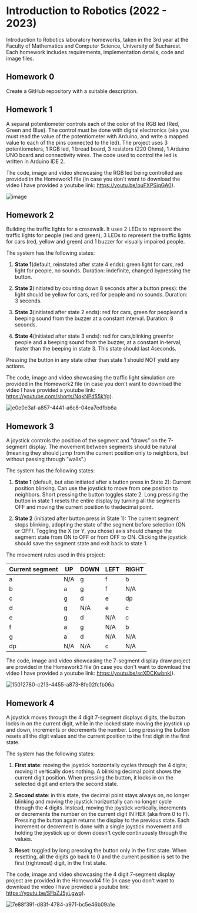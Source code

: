 # Introduction to Robotics (2022 - 2023)

Introduction to Robotics laboratory homeworks, taken in the 3rd year at the Faculty of Mathematics and Computer Science, University of Bucharest. 
Each homework includes requirements, implementation details, code and image files.

## Homework 0

Create a GitHub repository with a suitable description.

## Homework 1

A separat potentiometer controls each of the color of the RGB led (Red, Green and Blue). The control must be done with digital electronics (aka you must read the value of the potentiometer with Arduino, and write a mapped value to each of the pins connected to the led). The project uses 3 potentiometers, 1 RGB led, 1 bread board, 3 resistors (220 Ohms), 1 Arduino UNO board and connectivity wires. The code used to control the led is written in Arduino IDE 2.

The code, image and video showcasing the RGB led being controlled are provided in the Homework1 file (in case you don't want to download the video I have provided a youtube link: https://youtu.be/ouFXPSiqGA0).

![image](https://user-images.githubusercontent.com/73032808/198399772-9b0410f8-1966-418c-9673-1a74f16d3940.jpg)

## Homework 2

Building the traffic lights for a crosswalk. It uses 2 LEDs to represent the traffic lights for people (red and green), 3 LEDs to represent the traffic lights for cars (red, yellow and green) and 1 buzzer for visually impaired people.

The system has the following states:

1. **State 1**(default, reinstated after state 4 ends): green light for cars, red light for people, no sounds. Duration:  indefinite, changed bypressing the button.

2. **State 2**(initiated by counting down 8 seconds after a button press): the light should be yellow for cars, red for people and no sounds. Duration: 3 seconds.

3. **State 3**(initiated after state 2 ends): red for cars, green for peopleand a beeping sound from the buzzer at a constant interval. Duration: 8 seconds.

4. **State 4**(initiated after state 3 ends): red for cars,blinking greenfor people and a beeping sound from the buzzer, at a constant in-terval, faster than the beeping in state 3. This state should last 4seconds.

Pressing the button in any state other than state 1 should NOT yield any actions.

The code, image and video showcasing the traffic light simulation are provided in the Homework2 file (in case you don't want to download the video I have provided a youtube link: https://youtube.com/shorts/NqkNPd55kYg).

![e0e0e3af-a857-4441-a6c8-04ea7edfbb6a](https://user-images.githubusercontent.com/73032808/199785659-5a2c6bf2-a29e-4671-a4db-343906ebf0fb.jpg)

## Homework 3

A joystick controls the position of the segment and ”draws” on the 7-segment display. The movement between segments should be natural (meaning they should jump from the current position only to neighbors, but without passing through ”walls”.) 

The system has the following states:

1. **State 1** (default, but also initiated after a button press in State 2): Current position blinking. Can use the joystick to move from one position to neighbors. Short pressing the button toggles state 2. Long pressing the button in state 1 resets the entire display by turning all the segments OFF and moving the current position to thedecimal point.

2. **State 2** (initiated after   button press in State 1): The current segment stops blinking, adopting the state of the segment before selection (ON or OFF). Toggling the X (or Y, you chose) axis should change the segment state from ON to OFF or from OFF to ON. Clicking the joystick should save the segment state and exit back to state 1.

The movement rules used in this project:

| Current segment | UP   | DOWN | LEFT    | RIGHT | 
| --------------- | ---- | ---- | ------- | ----- |
|        a        | N/A  | g    |    f    |   b   |
|        b        |  a   | g    |    f    |  N/A  |
|        c        |  g   | d    |    e    |   dp  | 
|        d        |   g  | N/A  |     e   |    c  |
|        e        |   g  |  d   |    N/A  |    c  | 
|        f        |   a  |  g   |    N/A  |    b  |
|        g        |   a  |  d   |    N/A  |   N/A |
|        dp       |  N/A | N/A  |     c   |   N/A |

The code, image and video showcasing the 7-segment display draw project are provided in the Homework3 file (in case you don't want to download the video I have provided a youtube link: https://youtu.be/scXDCKwbnkI).

![15012780-c213-4455-a873-8fe02fcfb06a](https://user-images.githubusercontent.com/73032808/201104272-8b5c25c2-591d-4ab6-b66b-cd5cabcb6a6b.jpg)

## Homework 4

A joystick moves through the 4 digit 7-segment displays digits, the button locks in on the current digit, while in the locked state moving the joystick up and down, increments or decrements the number. Long pressing the button resets all the digit values and the current position to the first digit in the first state.

The system has the following states:

1. **First state**: moving the joystick horizontally cycles through the 4 digits; moving it vertically does nothing. A blinking decimal point shows the current digit position. When pressing the button, it locks in on the selected digit and enters the second state.

2. **Second state**: in this state, the decimal point stays always on, no longer blinking and moving the joystick horizontally can no longer cycle through the 4  digits. Instead, moving the joystick vertically, increments or decrements the number on the current digit IN HEX (aka from  0 to F). Pressing the button again returns the display to the previous state. Each increment or decrement is done with a single joystick movement and holding the joystick up or down doesn't cycle continuously through the values.

3. **Reset**: toggled by long pressing the button only in the first state. When resetting, all the digits go back to 0 and the current position is set to the first (rightmost) digit, in the first state.

The code, image and video showcasing the 4 digit 7-segment display project are provided in the Homework4 file (in case you don't want to download the video I have provided a youtube link: https://youtu.be/SFbZJ5yLgwg).

![7e88f391-d83f-4784-a971-bc5e46b09a1e](https://user-images.githubusercontent.com/73032808/202317505-cf82e127-5ed3-4ddf-8bc1-35596af162cd.jpg)
